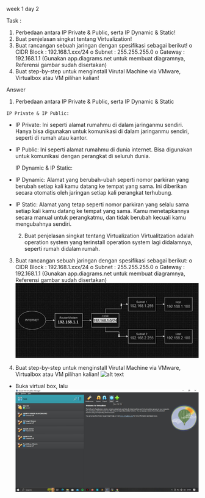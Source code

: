 week 1 day 2

Task :
1.	Perbedaan antara IP Private & Public, serta IP Dynamic & Static!
2.	Buat penjelasan singkat tentang Virtualization!
3.	Buat rancangan sebuah jaringan dengan spesifikasi sebagai berikut!
o	CIDR Block : 192.168.1.xxx/24
o	Subnet : 255.255.255.0
o	Gateway : 192.168.1.1 (Gunakan app.diagrams.net untuk membuat diagramnya, Referensi gambar sudah disertakan)
4.	Buat step-by-step untuk menginstall Virutal Machine via VMware, Virtualbox atau VM pilihan kalian!

Answer

  1. Perbedaan antara IP Private & Public, serta IP Dynamic & Static

    IP Private & IP Public:
   - IP Private: Ini seperti alamat rumahmu di dalam jaringanmu sendiri. Hanya bisa digunakan untuk komunikasi di dalam jaringanmu sendiri, seperti di rumah atau kantor.
   - IP Public: Ini seperti alamat rumahmu di dunia internet. Bisa digunakan untuk komunikasi dengan perangkat di seluruh dunia. 

     IP Dynamic & IP Static:
   - IP Dynamic: Alamat yang berubah-ubah seperti nomor parkiran yang berubah setiap kali kamu datang ke tempat yang sama. Ini diberikan secara otomatis oleh jaringan setiap kali perangkat terhubung.
   - IP Static: Alamat yang tetap seperti nomor parkiran yang selalu sama setiap kali kamu datang ke tempat yang sama. Kamu menetapkannya secara manual untuk perangkatmu, dan tidak berubah kecuali kamu mengubahnya sendiri.

     2. Buat penjelasan singkat tentang Virtualization
Virtualitzation adalah operation system yang terinstall operation system lagi didalamnya, seperti rumah didalam rumah.

  3. Buat rancangan sebuah jaringan dengan spesifikasi sebagai berikut:
o	CIDR Block : 192.168.1.xxx/24
o	Subnet : 255.255.255.0
o	Gateway : 192.168.1.1 (Gunakan app.diagrams.net untuk membuat diagramnya, Referensi gambar sudah disertakan)
![alt text](https://github.com/aanalff/Task-Photo/blob/main/Simulasi%20jaringan.jpeg?raw=true)

4.	Buat step-by-step untuk menginstall Virutal Machine via VMware, Virtualbox atau VM pilihan kalian!
![alt text](?raw=true)
- Buka virtual box, lalu
![alt text](https://github.com/aanalff/Task-Photo/blob/main/1-1.jpeg?raw=true)









